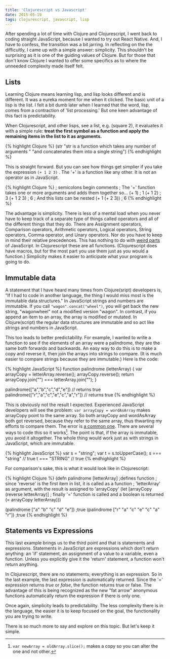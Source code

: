 ```yaml
---
title: 'Clojurescript vs Javascript'
date: 2015-05-19
tags: clojurescript, javascript, lisp
---
```


After spending a lot of time with Clojure and Clojurescript, I went back to coding straight JavaScript, because I wanted to try out React Native. And, I have to confess, the transition was a bit jarring. In reflecting on the the difficultly, I came up with a simple answer: simplicity. This shouldn't be surprising as it is one of the guiding values of Clojure. But for those that don't know Clojure I wanted to offer some specifics as to where the unneeded complexity made itself felt.

## Lists

Learning Clojure means learning lisp, and lisp looks different and is different. It was a eureka moment for me when it clicked. The basic unit of a lisp is the list. I felt a bit dumb later when I learned that the word, lisp, comes from a contraction of 'list processing.' But one keen advantage of this fact is predictability.

When Clojurescript, and other lisps, see a list, e.g. (square 2), it evaluates it with a simple rule: **treat the first symbol as a function and apply the remaining items in the list to it as arguments.**

{% highlight Clojure %}
(str "str is a function which takes any number of arguments "
"and concatenates them into a single string")
{% endhighlight %}

This is straight forward. But you can see how things get simplier if you take the expression `(+ 1 2 3)` . The '+' is a function like any other. It is not an operator as in JavaScript.

{% highlight Clojure %}
; semicolons begin comments
; The '+' function takes one or more arguments and adds them together so...
(+ 1) ; 1
(+ 1 2) ; 3
(+ 1 2 3) ; 6
; And this lists can be nested
(+ 1 (+ 2 3)) ; 6
{% endhighlight %}

The advantage is simplicity. There is less of a mental load when you never have to keep track of a separate type of things called operators and all of the different things that they do. There are Assignment operators, Comparison operators, Arithmetic operators, Logical operators, String operators, Comma operator, and Unary operators. Nor do you have to keep in mind their relative precedences. This has nothing to do with [weird parts](https://charlieharvey.org.uk/page/javascript_the_weird_parts) of JavaScript. In Clojurescript these are all functions. (Clojurescript does have macros, but for the most part you use them just as you would a function.) Simplicity makes it easier to anticipate what your program is going to do.

## Immutable data

A statement that I have heard many times from Clojure(sript) developers is, "If I had to code in another language, the thing I would miss most is the immutable data structures." In JavaScript strings and numbers are immutable. If you call `"wagon".concat("wheel")`, you will get back the new string, "wagonwheel" not a modified version "wagon". In contrast, if you append an item to an array, the array is modified or mutated. In Clojure(script) the regular data structures are immutable and so act like strings and numbers in JavaScript.

This too leads to better predictability. For example, I wanted to write a function to see if the elements of an array were a palindrome, they are the same both forwards and backwards. An easy way to do this is to make a copy and reverse it, then join the arrays into strings to compare. (It is much easier to compare strings because they are immutable.) Here is the code:

{% highlight JavaScript %}
function palindrome (letterArray) {
var arrayCopy = letterArray.reverse();
arrayCopy.reverse();
return arrayCopy.join("") === letterArray.join("");
}

palindrome(["a","b","c","d","e"]) // returns true
palindrome(["r","a","c","e","c","a","r"]) // returns true
{% endhighlight %}

This is obviously not the result I expected. Experienced JavaScript developers will see the problem: `var arrayCopy = wordAsArray` makes arrayCopy point to the same array. So both arrayCopy and wordAsArray both got reversed, because they refer to the same array, thus thwarting my efforts to compare them. The error is [a common one](http://www.markhneedham.com/blog/2009/01/07/javascript-dates-be-aware-of-mutability/). There are several ways to code this so it works[^1]. The point is that, if the array is immutable, you avoid it altogether. The whole thing would work just as with strings in JavaScript, which are immutable.

{% highlight JavaScript %}
var s = "string";
var t = s.toUpperCase();
s === "string" // true
t === "STRING" // true
{% endhighlight %}

For comparison's sake, this is what it would look like in Clojurescript:

{% highlight Clojure %}
(defn palindrome [letterArray] ;defines function
; since 'reverse' is the first item in list, it is called as a function
; 'letterArray' as argument, with the result is assigned to 'arrayCopy'
(let [arrayCopy (reverse letterArray)]
; finally '=' function is called and a boolean is returned
(= arrayCopy letterArray)))

(palindrome ["a" "b" "c" "d" "e"]) ;true
(palindrome ["r" "a" "c" "e" "c" "a" "r"]) ;true
{% endhighlight %}

## Statements vs Expressions

This last example brings us to the third point and that is statements and expressions. Statements in JavaScript are expressions which don't return anything: an 'if' statement, an assignment of a value to a variable, even a function. Unless you explicitly give it the 'return' statement, a function won't return anything.

In Clojurescript, there are no statements; everything is an expression. So in the last example, the last expression is automatically returned. Since the '=' expression returns _true_ or _false_, the function returns true or false. The advantage of this is being recognized as the new "fat arrow" anonymous functions automatically return the expression if there is only one.

Once again, simplicity leads to predictability. The less complexity there is in the language, the easier it is to keep focused on the goal, the functionality you are trying to write.

There is so much more to say and explore on this topic. But let's keep it simple.

[^1]: `var newArray = oldArray.slice();` makes a copy so you can alter the one and not other.
